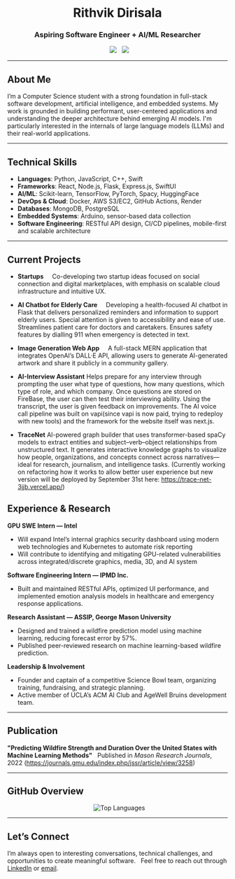 <h1 align="center">Rithvik Dirisala</h1>
<h3 align="center"> Aspiring Software Engineer + AI/ML Researcher</h3>

<p align="center">
  <a href="https://www.linkedin.com/in/rithvik-dirisala" target="_blank"><img src="https://img.shields.io/badge/LinkedIn-0077B5?style=flat&logo=linkedin&logoColor=white"/></a>
  <a href="mailto:rithvik.md5@gmail.com"><img src="https://img.shields.io/badge/Email-D14836?style=flat&logo=gmail&logoColor=white"/></a>
</p>

---

## About Me

I’m a Computer Science student with a strong foundation in full-stack software development, artificial intelligence, and embedded systems. My work is grounded in building performant, user-centered applications and understanding the deeper architecture behind emerging AI models. I'm particularly interested in the internals of large language models (LLMs) and their real-world applications.

---

## Technical Skills

- **Languages**: Python, JavaScript, C++, Swift  
- **Frameworks**: React, Node.js, Flask, Express.js, SwiftUI  
- **AI/ML**: Scikit-learn, TensorFlow, PyTorch, Spacy, HuggingFace
- **DevOps & Cloud**: Docker, AWS S3/EC2, GitHub Actions, Render  
- **Databases**: MongoDB, PostgreSQL  
- **Embedded Systems**: Arduino, sensor-based data collection  
- **Software Engineering**: RESTful API design, CI/CD pipelines, mobile-first and scalable architecture

---

## Current Projects

- **Startups**  
  Co-developing two startup ideas focused on social connection and digital marketplaces, with emphasis on scalable cloud infrastructure and intuitive UX.

- **AI Chatbot for Elderly Care**  
  Developing a health-focused AI chatbot in Flask that delivers personalized reminders and information to support elderly users. Special attention is given to accessibility and ease of use. Streamlines patient care for doctors and caretakers. Ensures safety features by dialling 911 when emergency is detected in text.

- **Image Generation Web App**  
  A full-stack MERN application that integrates OpenAI’s DALL·E API, allowing users to generate AI-generated artwork and share it
publicly in a community gallery.

- **AI-Interview Assistant**
  Helps prepare for any interview through prompting the user what type of questions, how many questions, which type of role, and which company. Once questions are stored on FireBase, the user can then test their interviewing ability. Using the transcript, the user is given feedback on improvements. The AI voice call pipeline was built on vapi(since vapi is now paid, trying to redeploy with new tools) and the framework for the website itself was next.js.

- **TraceNet**
  AI-powered graph builder that uses transformer-based spaCy models to extract entities and subject–verb–object relationships from
unstructured text. It generates interactive knowledge graphs to visualize how people, organizations, and concepts connect across
narratives—ideal for research, journalism, and intelligence tasks. (Currently working on refactoring how it works  to allow better user experience but new version will be deployed by September 31st here: https://trace-net-3jjb.vercel.app/)

## Experience & Research

**GPU SWE Intern — Intel**  
- Will expand Intel’s internal graphics security dashboard using modern web technologies and Kubernetes to automate risk reporting
- Will contribute to identifying and mitigating GPU-related vulnerabilities across integrated/discrete graphics, media, 3D, and AI system

**Software Engineering Intern — IPMD Inc.**  
- Built and maintained RESTful APIs, optimized UI performance, and implemented emotion analysis models in healthcare and emergency response applications.

**Research Assistant — ASSIP, George Mason University**  
- Designed and trained a wildfire prediction model using machine learning, reducing forecast error by 57%.  
- Published peer-reviewed research on machine learning-based wildfire prediction.

**Leadership & Involvement**  
- Founder and captain of a competitive Science Bowl team, organizing training, fundraising, and strategic planning.  
- Active member of UCLA’s ACM AI Club and AgeWell Bruins development team.

---

## Publication

**"Predicting Wildfire Strength and Duration Over the United States with Machine Learning Methods"**  
Published in *Mason Research Journals*, 2022
(https://journals.gmu.edu/index.php/jssr/article/view/3258)

---

## GitHub Overview

<p align="center">
  <img src="https://github-readme-stats.vercel.app/api/top-langs/?username=rithvikdirisala18&layout=compact&theme=radical" alt="Top Languages" />
</p>

---

## Let’s Connect

I’m always open to interesting conversations, technical challenges, and opportunities to create meaningful software.  
Feel free to reach out through [LinkedIn](https://www.linkedin.com/in/rithvik-dirisala) or [email](mailto:rithvik.md5@@gmail.com).
